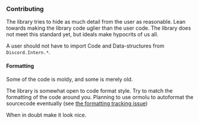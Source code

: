 
### Contributing

The library tries to hide as much detail from the user as reasonable. Lean towards making the library code uglier than the user code. The library does not meet this standard yet, but ideals make hypocrits of us all.

A user should not have to import Code and Data-structures from `Discord.Intern.*`. 

#### Formatting

Some of the code is moldy, and some is merely old. 

The library is somewhat open to code format style. 
Try to match the formatting of the code around you.
Planning to use ormolu to autoformat the sourcecode eventually 
(see [the formatting tracking issue](https://github.com/aquarial/discord-haskell/issues/87))

When in doubt make it look nice.
